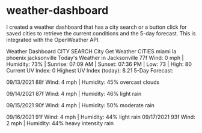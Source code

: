 # weather-dashboard

I created a weather dashboard that has a city search or a button click for saved cities to retrieve the current conditions and the 5-day forecast. This is integrated with the OpenWeather API.

 Weather Dashboard 
CITY SEARCH
City
Get Weather
CITIES
miami
la
phoenix
jacksonville
Today's Weather in Jacksonville
77f
Wind: 0 mph | Humidity: 73% | Sunrise: 07:09 AM | Sunset: 07:36 PM | Low: 73 | High: 80
Current UV Index: 0
Highest UV Index (today): 8.21
5-Day Forecast:

09/13/2021
88f
Wind: 4 mph | Humidity: 45%
overcast clouds

09/14/2021
87f
Wind: 4 mph | Humidity: 46%
light rain

09/15/2021
90f
Wind: 4 mph | Humidity: 50%
moderate rain

09/16/2021
91f
Wind: 4 mph | Humidity: 44%
light rain
09/17/2021
93f
Wind: 2 mph | Humidity: 44%
heavy intensity rain